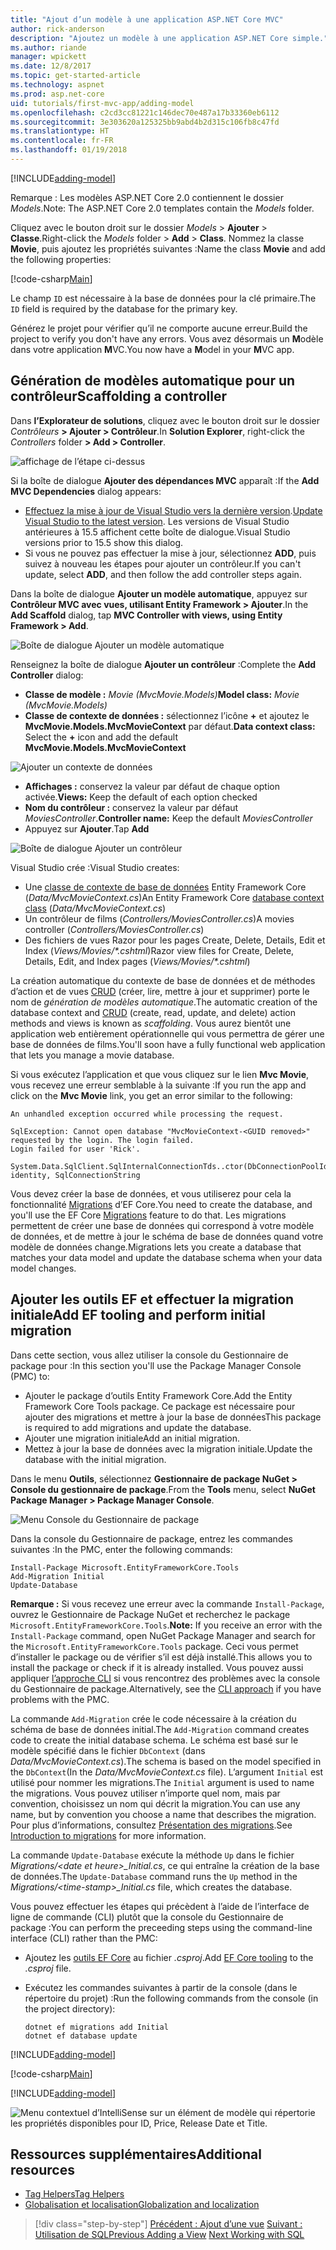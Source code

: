 ```yaml
---
title: "Ajout d’un modèle à une application ASP.NET Core MVC"
author: rick-anderson
description: "Ajoutez un modèle à une application ASP.NET Core simple."
ms.author: riande
manager: wpickett
ms.date: 12/8/2017
ms.topic: get-started-article
ms.technology: aspnet
ms.prod: asp.net-core
uid: tutorials/first-mvc-app/adding-model
ms.openlocfilehash: c2cd3cc81221c146dec70e487a17b33360eb6112
ms.sourcegitcommit: 3e303620a125325bb9abd4b2d315c106fb8c47fd
ms.translationtype: HT
ms.contentlocale: fr-FR
ms.lasthandoff: 01/19/2018
---
```

[!INCLUDE[adding-model](../../includes/mvc-intro/adding-model1.md)]

<span data-ttu-id="92b30-103">Remarque : Les modèles ASP.NET Core 2.0 contiennent le dossier *Models*.</span><span class="sxs-lookup"><span data-stu-id="92b30-103">Note: The ASP.NET Core 2.0 templates contain the *Models* folder.</span></span>

<span data-ttu-id="92b30-104">Cliquez avec le bouton droit sur le dossier *Models* > **Ajouter** > **Classe**.</span><span class="sxs-lookup"><span data-stu-id="92b30-104">Right-click the *Models* folder > **Add** > **Class**.</span></span> <span data-ttu-id="92b30-105">Nommez la classe **Movie**, puis ajoutez les propriétés suivantes :</span><span class="sxs-lookup"><span data-stu-id="92b30-105">Name the class **Movie** and add the following properties:</span></span>

[!code-csharp[Main](../../tutorials/first-mvc-app/start-mvc/sample/MvcMovie/Models/MovieNoEF.cs?name=snippet_1)]

<span data-ttu-id="92b30-106">Le champ `ID` est nécessaire à la base de données pour la clé primaire.</span><span class="sxs-lookup"><span data-stu-id="92b30-106">The `ID` field is required by the database for the primary key.</span></span> 

<span data-ttu-id="92b30-107">Générez le projet pour vérifier qu’il ne comporte aucune erreur.</span><span class="sxs-lookup"><span data-stu-id="92b30-107">Build the project to verify you don't have any errors.</span></span> <span data-ttu-id="92b30-108">Vous avez désormais un **M**odèle dans votre application **M**VC.</span><span class="sxs-lookup"><span data-stu-id="92b30-108">You now have a **M**odel in your **M**VC app.</span></span>

## <a name="scaffolding-a-controller"></a><span data-ttu-id="92b30-109">Génération de modèles automatique pour un contrôleur</span><span class="sxs-lookup"><span data-stu-id="92b30-109">Scaffolding a controller</span></span>

<span data-ttu-id="92b30-110">Dans **l’Explorateur de solutions**, cliquez avec le bouton droit sur le dossier *Contrôleurs* **> Ajouter > Contrôleur**.</span><span class="sxs-lookup"><span data-stu-id="92b30-110">In **Solution Explorer**, right-click the *Controllers* folder **> Add > Controller**.</span></span>

![affichage de l’étape ci-dessus](adding-model/_static/add_controller.png)

<span data-ttu-id="92b30-112">Si la boîte de dialogue **Ajouter des dépendances MVC** apparaît :</span><span class="sxs-lookup"><span data-stu-id="92b30-112">If the **Add MVC Dependencies** dialog appears:</span></span>

* <span data-ttu-id="92b30-113">[Effectuez la mise à jour de Visual Studio vers la dernière version](https://www.visualstudio.com/downloads/).</span><span class="sxs-lookup"><span data-stu-id="92b30-113">[Update Visual Studio to the latest version](https://www.visualstudio.com/downloads/).</span></span> <span data-ttu-id="92b30-114">Les versions de Visual Studio antérieures à 15.5 affichent cette boîte de dialogue.</span><span class="sxs-lookup"><span data-stu-id="92b30-114">Visual Studio versions prior to 15.5 show this dialog.</span></span>
* <span data-ttu-id="92b30-115">Si vous ne pouvez pas effectuer la mise à jour, sélectionnez **ADD**, puis suivez à nouveau les étapes pour ajouter un contrôleur.</span><span class="sxs-lookup"><span data-stu-id="92b30-115">If you can't update, select **ADD**, and then follow the add controller steps again.</span></span>

<span data-ttu-id="92b30-116">Dans la boîte de dialogue **Ajouter un modèle automatique**, appuyez sur **Contrôleur MVC avec vues, utilisant Entity Framework > Ajouter**.</span><span class="sxs-lookup"><span data-stu-id="92b30-116">In the **Add Scaffold** dialog, tap **MVC Controller with views, using Entity Framework > Add**.</span></span>

![Boîte de dialogue Ajouter un modèle automatique](adding-model/_static/add_scaffold2.png)

<span data-ttu-id="92b30-118">Renseignez la boîte de dialogue **Ajouter un contrôleur** :</span><span class="sxs-lookup"><span data-stu-id="92b30-118">Complete the **Add Controller** dialog:</span></span>

* <span data-ttu-id="92b30-119">**Classe de modèle :** *Movie (MvcMovie.Models)*</span><span class="sxs-lookup"><span data-stu-id="92b30-119">**Model class:** *Movie (MvcMovie.Models)*</span></span>
* <span data-ttu-id="92b30-120">**Classe de contexte de données :** sélectionnez l’icône **+** et ajoutez le **MvcMovie.Models.MvcMovieContext** par défaut.</span><span class="sxs-lookup"><span data-stu-id="92b30-120">**Data context class:** Select the **+** icon and add the default **MvcMovie.Models.MvcMovieContext**</span></span>

![Ajouter un contexte de données](adding-model/_static/dc.png)

* <span data-ttu-id="92b30-122">**Affichages :** conservez la valeur par défaut de chaque option activée.</span><span class="sxs-lookup"><span data-stu-id="92b30-122">**Views:** Keep the default of each option checked</span></span>
* <span data-ttu-id="92b30-123">**Nom du contrôleur :** conservez la valeur par défaut *MoviesController*.</span><span class="sxs-lookup"><span data-stu-id="92b30-123">**Controller name:** Keep the default *MoviesController*</span></span>
* <span data-ttu-id="92b30-124">Appuyez sur **Ajouter**.</span><span class="sxs-lookup"><span data-stu-id="92b30-124">Tap **Add**</span></span>

![Boîte de dialogue Ajouter un contrôleur](adding-model/_static/add_controller2.png)

<span data-ttu-id="92b30-126">Visual Studio crée :</span><span class="sxs-lookup"><span data-stu-id="92b30-126">Visual Studio creates:</span></span>

* <span data-ttu-id="92b30-127">Une [classe de contexte de base de données](xref:data/ef-mvc/intro#create-the-database-context) Entity Framework Core (*Data/MvcMovieContext.cs*)</span><span class="sxs-lookup"><span data-stu-id="92b30-127">An Entity Framework Core [database context class](xref:data/ef-mvc/intro#create-the-database-context) (*Data/MvcMovieContext.cs*)</span></span>
* <span data-ttu-id="92b30-128">Un contrôleur de films (*Controllers/MoviesController.cs*)</span><span class="sxs-lookup"><span data-stu-id="92b30-128">A movies controller (*Controllers/MoviesController.cs*)</span></span>
* <span data-ttu-id="92b30-129">Des fichiers de vues Razor pour les pages Create, Delete, Details, Edit et Index (*Views/Movies/&ast;.cshtml*)</span><span class="sxs-lookup"><span data-stu-id="92b30-129">Razor view files for Create, Delete, Details, Edit, and Index pages (*Views/Movies/&ast;.cshtml*)</span></span>

<span data-ttu-id="92b30-130">La création automatique du contexte de base de données et de méthodes d’action et de vues [CRUD](https://wikipedia.org/wiki/Create,_read,_update_and_delete) (créer, lire, mettre à jour et supprimer) porte le nom de *génération de modèles automatique*.</span><span class="sxs-lookup"><span data-stu-id="92b30-130">The automatic creation of the database context and [CRUD](https://wikipedia.org/wiki/Create,_read,_update_and_delete) (create, read, update, and delete) action methods and views is known as *scaffolding*.</span></span> <span data-ttu-id="92b30-131">Vous aurez bientôt une application web entièrement opérationnelle qui vous permettra de gérer une base de données de films.</span><span class="sxs-lookup"><span data-stu-id="92b30-131">You'll soon have a fully functional web application that lets you manage a movie database.</span></span>

<span data-ttu-id="92b30-132">Si vous exécutez l’application et que vous cliquez sur le lien **Mvc Movie**, vous recevez une erreur semblable à la suivante :</span><span class="sxs-lookup"><span data-stu-id="92b30-132">If you run the app and click on the **Mvc Movie** link, you get an error similar to the following:</span></span>

```
An unhandled exception occurred while processing the request.

SqlException: Cannot open database "MvcMovieContext-<GUID removed>" requested by the login. The login failed.
Login failed for user 'Rick'.

System.Data.SqlClient.SqlInternalConnectionTds..ctor(DbConnectionPoolIdentity identity, SqlConnectionString 
```

<span data-ttu-id="92b30-133">Vous devez créer la base de données, et vous utiliserez pour cela la fonctionnalité [Migrations](xref:data/ef-mvc/migrations) d’EF Core.</span><span class="sxs-lookup"><span data-stu-id="92b30-133">You need to create the database, and you'll use the EF Core [Migrations](xref:data/ef-mvc/migrations) feature to do that.</span></span> <span data-ttu-id="92b30-134">Les migrations permettent de créer une base de données qui correspond à votre modèle de données, et de mettre à jour le schéma de base de données quand votre modèle de données change.</span><span class="sxs-lookup"><span data-stu-id="92b30-134">Migrations lets you create a database that matches your data model and update the database schema when your data model changes.</span></span>

## <a name="add-ef-tooling-and-perform-initial-migration"></a><span data-ttu-id="92b30-135">Ajouter les outils EF et effectuer la migration initiale</span><span class="sxs-lookup"><span data-stu-id="92b30-135">Add EF tooling and perform initial migration</span></span>

<span data-ttu-id="92b30-136">Dans cette section, vous allez utiliser la console du Gestionnaire de package pour :</span><span class="sxs-lookup"><span data-stu-id="92b30-136">In this section you'll use the Package Manager Console (PMC) to:</span></span>

* <span data-ttu-id="92b30-137">Ajouter le package d’outils Entity Framework Core.</span><span class="sxs-lookup"><span data-stu-id="92b30-137">Add the Entity Framework Core Tools package.</span></span> <span data-ttu-id="92b30-138">Ce package est nécessaire pour ajouter des migrations et mettre à jour la base de données</span><span class="sxs-lookup"><span data-stu-id="92b30-138">This package is required to add migrations and update the database.</span></span>
* <span data-ttu-id="92b30-139">Ajouter une migration initiale</span><span class="sxs-lookup"><span data-stu-id="92b30-139">Add an initial migration.</span></span>
* <span data-ttu-id="92b30-140">Mettez à jour la base de données avec la migration initiale.</span><span class="sxs-lookup"><span data-stu-id="92b30-140">Update the database with the initial migration.</span></span>

<span data-ttu-id="92b30-141">Dans le menu **Outils**, sélectionnez **Gestionnaire de package NuGet > Console du gestionnaire de package**.</span><span class="sxs-lookup"><span data-stu-id="92b30-141">From the **Tools** menu, select **NuGet Package Manager > Package Manager Console**.</span></span>

<!-- following image shared with uid: tutorials/razor-pages/model -->
  ![Menu Console du Gestionnaire de package](adding-model/_static/pmc.png)

<span data-ttu-id="92b30-143">Dans la console du Gestionnaire de package, entrez les commandes suivantes :</span><span class="sxs-lookup"><span data-stu-id="92b30-143">In the PMC, enter the following commands:</span></span>

``` PMC
Install-Package Microsoft.EntityFrameworkCore.Tools
Add-Migration Initial
Update-Database
```

<span data-ttu-id="92b30-144">**Remarque :** Si vous recevez une erreur avec la commande `Install-Package`, ouvrez le Gestionnaire de Package NuGet et recherchez le package `Microsoft.EntityFrameworkCore.Tools`.</span><span class="sxs-lookup"><span data-stu-id="92b30-144">**Note:** If you receive an error with the `Install-Package` command, open NuGet Package Manager and search for the `Microsoft.EntityFrameworkCore.Tools` package.</span></span> <span data-ttu-id="92b30-145">Ceci vous permet d’installer le package ou de vérifier s’il est déjà installé.</span><span class="sxs-lookup"><span data-stu-id="92b30-145">This allows you to install the package or check if it is already installed.</span></span> <span data-ttu-id="92b30-146">Vous pouvez aussi appliquer [l’approche CLI](#cli) si vous rencontrez des problèmes avec la console du Gestionnaire de package.</span><span class="sxs-lookup"><span data-stu-id="92b30-146">Alternatively, see the [CLI approach](#cli) if you have problems with the PMC.</span></span>

<span data-ttu-id="92b30-147">La commande `Add-Migration` crée le code nécessaire à la création du schéma de base de données initial.</span><span class="sxs-lookup"><span data-stu-id="92b30-147">The `Add-Migration` command creates code to create the initial database schema.</span></span> <span data-ttu-id="92b30-148">Le schéma est basé sur le modèle spécifié dans le fichier `DbContext` (dans *Data/MvcMovieContext.cs*).</span><span class="sxs-lookup"><span data-stu-id="92b30-148">The schema is based on the model specified in the `DbContext`(In the *Data/MvcMovieContext.cs* file).</span></span> <span data-ttu-id="92b30-149">L’argument `Initial` est utilisé pour nommer les migrations.</span><span class="sxs-lookup"><span data-stu-id="92b30-149">The `Initial` argument is used to name the migrations.</span></span> <span data-ttu-id="92b30-150">Vous pouvez utiliser n’importe quel nom, mais par convention, choisissez un nom qui décrit la migration.</span><span class="sxs-lookup"><span data-stu-id="92b30-150">You can use any name, but by convention you choose a name that describes the migration.</span></span> <span data-ttu-id="92b30-151">Pour plus d’informations, consultez [Présentation des migrations](xref:data/ef-mvc/migrations#introduction-to-migrations).</span><span class="sxs-lookup"><span data-stu-id="92b30-151">See [Introduction to migrations](xref:data/ef-mvc/migrations#introduction-to-migrations) for more information.</span></span>

<span data-ttu-id="92b30-152">La commande `Update-Database` exécute la méthode `Up` dans le fichier *Migrations/\<date et heure>_Initial.cs*, ce qui entraîne la création de la base de données.</span><span class="sxs-lookup"><span data-stu-id="92b30-152">The `Update-Database` command runs the `Up` method in the *Migrations/\<time-stamp>_Initial.cs* file, which creates the database.</span></span>

<a name="cli"></a> <span data-ttu-id="92b30-153">Vous pouvez effectuer les étapes qui précèdent à l’aide de l’interface de ligne de commande (CLI) plutôt que la console du Gestionnaire de package :</span><span class="sxs-lookup"><span data-stu-id="92b30-153">You can perform the preceeding steps using the command-line interface (CLI) rather than the PMC:</span></span>

* <span data-ttu-id="92b30-154">Ajoutez les [outils EF Core](xref:data/ef-mvc/migrations#entity-framework-core-nuget-packages-for-migrations) au fichier *.csproj*.</span><span class="sxs-lookup"><span data-stu-id="92b30-154">Add [EF Core tooling](xref:data/ef-mvc/migrations#entity-framework-core-nuget-packages-for-migrations) to the *.csproj* file.</span></span>
* <span data-ttu-id="92b30-155">Exécutez les commandes suivantes à partir de la console (dans le répertoire du projet) :</span><span class="sxs-lookup"><span data-stu-id="92b30-155">Run the following commands from the console (in the project directory):</span></span>

  ```console
  dotnet ef migrations add Initial
  dotnet ef database update
  ```     
  

[!INCLUDE[adding-model](../../includes/mvc-intro/adding-model3.md)]

[!code-csharp[Main](../../tutorials/first-mvc-app/start-mvc/sample/MvcMovie/Startup.cs?name=ConfigureServices&highlight=6-7)]

[!INCLUDE[adding-model](../../includes/mvc-intro/adding-model4.md)]

![Menu contextuel d’IntelliSense sur un élément de modèle qui répertorie les propriétés disponibles pour ID, Price, Release Date et Title.](adding-model/_static/ints.png)

## <a name="additional-resources"></a><span data-ttu-id="92b30-157">Ressources supplémentaires</span><span class="sxs-lookup"><span data-stu-id="92b30-157">Additional resources</span></span>

* [<span data-ttu-id="92b30-158">Tag Helpers</span><span class="sxs-lookup"><span data-stu-id="92b30-158">Tag Helpers</span></span>](xref:mvc/views/tag-helpers/intro)
* [<span data-ttu-id="92b30-159">Globalisation et localisation</span><span class="sxs-lookup"><span data-stu-id="92b30-159">Globalization and localization</span></span>](xref:fundamentals/localization)

>[!div class="step-by-step"]
<span data-ttu-id="92b30-160">[Précédent : Ajout d’une vue](adding-view.md)
[Suivant : Utilisation de SQL](working-with-sql.md)</span><span class="sxs-lookup"><span data-stu-id="92b30-160">[Previous Adding a View](adding-view.md)
[Next Working with SQL](working-with-sql.md)</span></span>  
